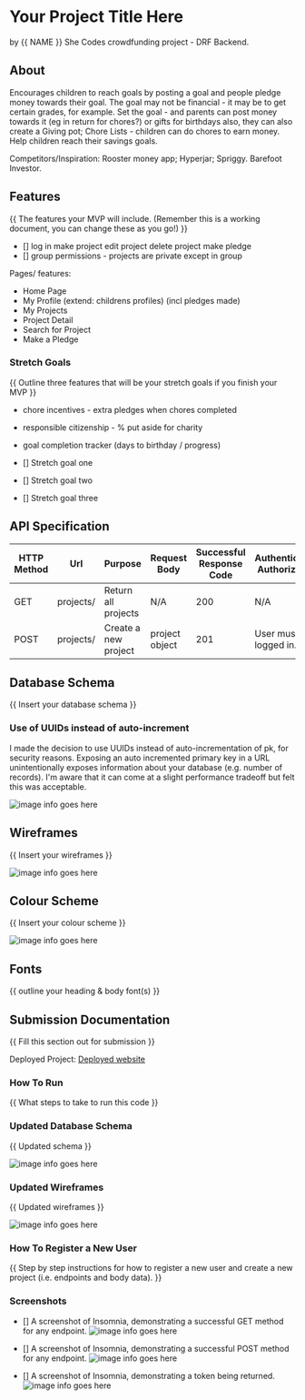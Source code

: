 # Your Project Title Here
by {{ NAME }}
She Codes crowdfunding project - DRF Backend.

## About
Encourages children to reach goals by posting a goal and people pledge money towards their goal. The goal may not be financial - it may be to get certain grades, for example. 
Set the goal - and parents can post money towards it (eg in return for chores?) or gifts for birthdays also, they can also create a Giving pot; 
Chore Lists - children can do chores to earn money.
Help children reach their savings goals. 

Competitors/Inspiration: Rooster money app; Hyperjar; Spriggy. Barefoot Investor. 

## Features
{{ The features your MVP will include. (Remember this is a working document, you can change these as you go!) }}
* [] log in 
make project
edit project
delete project
make pledge
* [] group permissions - projects are private except in group

Pages/ features:
- Home Page 
- My Profile (extend: childrens profiles) (incl pledges made)
- My Projects
- Project Detail
- Search for Project
- Make a Pledge

### Stretch Goals
{{ Outline three features that will be your stretch goals if you finish your MVP }}
* chore incentives - extra pledges when chores completed
* responsible citizenship - % put aside for charity 
* goal completion tracker (days to birthday / progress)

* [] Stretch goal one
* [] Stretch goal two
* [] Stretch goal three

## API Specification

| HTTP Method | Url | Purpose | Request Body | Successful Response Code | Authentication <br /> Authorization
| --- | ------- | ------ | ---- | -----| ----|
| GET | projects/ | Return all projects | N/A | 200 | N/A |
| POST | projects/ | Create a new project | project object | 201 | User must be logged in. |

## Database Schema
{{ Insert your database schema }}
### Use of UUIDs instead of auto-increment
I made the decision to use UUIDs instead of auto-incrementation of pk, for security reasons. Exposing an auto incremented primary key in a URL unintentionally exposes information about your database (e.g. number of records). I'm aware that it can come at a slight performance tradeoff but felt this was acceptable. 

![image info goes here](./docs/image.png)

## Wireframes
{{ Insert your wireframes }}

![image info goes here](./docs/image.png)

## Colour Scheme
{{ Insert your colour scheme }}

![image info goes here](./docs/image.png)

## Fonts
{{ outline your heading & body font(s) }}

## Submission Documentation
{{ Fill this section out for submission }}

Deployed Project: [Deployed website](http://linkhere.com/)

### How To Run
{{ What steps to take to run this code }}

### Updated Database Schema
{{ Updated schema }}

![image info goes here](./docs/image.png)

### Updated Wireframes
{{  Updated wireframes }}

![image info goes here](./docs/image.png)

### How To Register a New User
{{ Step by step instructions for how to register a new user and create a new project (i.e. endpoints and body data). }}

### Screenshots
* [] A screenshot of Insomnia, demonstrating a successful GET method for any endpoint.
![image info goes here](./docs/image.png)

* [] A screenshot of Insomnia, demonstrating a successful POST method for any endpoint.
![image info goes here](./docs/image.png)

* [] A screenshot of Insomnia, demonstrating a token being returned.
![image info goes here](./docs/image.png)